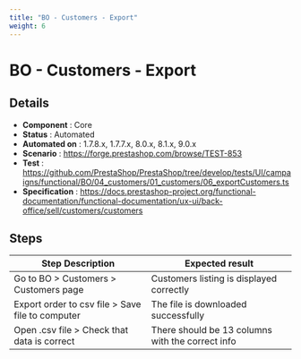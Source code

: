 ```yaml
---
title: "BO - Customers - Export"
weight: 6
---
```


# BO - Customers - Export
## Details
* **Component** : Core
* **Status** : Automated
* **Automated on** : 1.7.8.x, 1.7.7.x, 8.0.x, 8.1.x, 9.0.x
* **Scenario** : https://forge.prestashop.com/browse/TEST-853
* **Test** : https://github.com/PrestaShop/PrestaShop/tree/develop/tests/UI/campaigns/functional/BO/04_customers/01_customers/06_exportCustomers.ts
* **Specification** : https://docs.prestashop-project.org/functional-documentation/functional-documentation/ux-ui/back-office/sell/customers/customers

## Steps
| Step Description | Expected result |
| ----- | ----- |
| Go to BO > Customers > Customers page | Customers listing is displayed correctly |
| Export order to csv file > Save file to computer | The file is downloaded successfully |
| Open .csv file > Check that data is correct | There should be 13 columns with the correct info |
